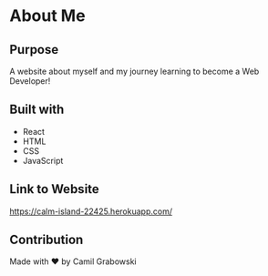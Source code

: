 # About Me

## Purpose
A website about myself and my journey learning to become a Web Developer!

## Built with
* React 
* HTML
* CSS
* JavaScript

## Link to Website
https://calm-island-22425.herokuapp.com/

## Contribution
Made with ❤️ by Camil Grabowski
